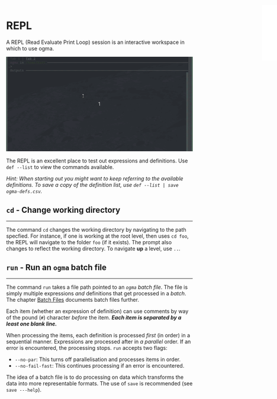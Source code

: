 <iframe src="/.ibox.html?raw=true" style="border:none; position:fixed; width:40px; right:0; z-index=999;"></iframe>

# REPL

A REPL (Read Evaluate Print Loop) session is an interactive workspace in which to use ogma.

![](../assets/repl-1.gif?raw=true)

The REPL is an excellent place to test out expressions and definitions.
Use `def --list` to view the commands available.

_Hint: When starting out you might want to keep referring to the available definitions.
To save a copy of the definition list, use `def --list | save ogma-defs.csv`._

## `cd` - Change working directory
---
The command `cd` changes the working directory by navigating to the path specfied. For
instance, if one is working at the root level, then uses `cd foo`, the REPL will navigate
to the folder `foo` (if it exists). The prompt also changes to reflect the working
directory. To navigate **up** a level, use `..`.

## `run` - Run an `ogma` batch file
---
The command `run` takes a file path pointed to an _`ogma` batch file_. The file is simply
multiple expressions _and_ definitions that get processed in a _batch_. 
The chapter [Batch Files](../09%20Batch%20Files.md?book=true) documents batch files further.

Each item (whether an expression of definition) can use comments by way of the pound (`#`)
character _before_ the item. **_Each item is separated by a least one blank line._**

When processing the items, each definition is processed _first_ (in order) in a sequential
manner. Expressions are processed after in _a parallel_ order. If an error is encountered,
the processing stops. `run` accepts two flags:

- `--no-par`: This turns off parallelisation and processes items in order.
- `--no-fail-fast`: This continues processing if an error is encountered.

The idea of a batch file is to do processing on data which transforms the data into more
representable formats. The use of `save` is recommended (see `save ---help`).
